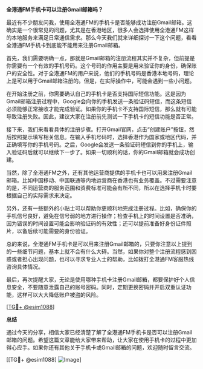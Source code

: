 **全港通FM手机卡可以注册Gmail邮箱吗？**

最近有不少朋友问我，使用全港通FM的手机卡是否能够成功注册Gmail邮箱。这确实是一个很常见的问题，尤其是在香港地区，很多人会选择使用全港通FM这样的本地服务来满足日常通信需求。那么今天我们就来详细探讨一下这个问题，看看全港通FM手机卡到底能不能用来注册Gmail邮箱。

首先，我们需要明确一点，那就是Gmail邮箱的注册流程其实并不复杂，但前提是你需要有一个有效的手机号码。这个号码的作用主要是用来验证你的身份，确保账户的安全性。对于全港通FM的用户来说，他们的手机号码是香港本地号码，理论上是可以用于Gmail邮箱注册的。但是，在实际操作中，可能会遇到一些小问题。

在开始注册之前，你需要确认自己的手机卡是否支持国际短信功能。这是因为Gmail邮箱注册过程中，Google会向你的手机发送一条验证码短信，而这条短信必须能够正常接收才能完成验证。如果你的手机卡不支持国际短信，那么就有可能导致注册失败。因此，建议大家在注册前先测试一下手机卡的短信功能是否正常。

接下来，我们来看看具体的注册步骤。打开Gmail官网，点击“创建账户”按钮，然后按照提示填写相关信息。在输入手机号码时，选择香港作为国家或地区代码，并正确填写你的手机号码。之后，Google会发送一条验证码短信到你的手机上，输入验证码后就可以继续下一步了。如果一切顺利的话，你的Gmail邮箱就会成功创建。

当然，除了全港通FM之外，还有其他运营商提供的手机卡也可以用来注册Gmail邮箱。比如中国移动、中国联通等内地运营商在香港也有业务覆盖。不过需要注意的是，不同运营商的服务范围和资费标准可能会有所不同，所以在选择手机卡时要根据自己的实际需求来决定。

另外，还有一些额外的小贴士可以帮助你更顺利地完成注册过程。比如，确保你的手机信号良好，避免在信号弱的地方进行操作；检查手机上的时间设置是否准确，因为错误的时间设置可能会影响验证码的有效性；还可以提前准备好身份证件照片，以备后续可能需要的身份验证。

总的来说，全港通FM手机卡是可以用来注册Gmail邮箱的，只要你注意以上提到的一些细节问题，基本上就不会有什么大碍。当然，如果你对整个注册流程感到困惑或者担心出现问题，也可以寻求专业人士的帮助，比如拨打全港通FM客服热线咨询具体情况。

最后，再次提醒大家，无论是使用哪种手机卡注册Gmail邮箱，都要保护好个人信息安全，不要随意泄露自己的账号密码。同时，定期更换密码并开启双重认证功能，这样可以大大降低账户被盗的风险。

[[TG💪+ @esim1088](https://t.me/s/esim1088)]

**总结**

通过今天的分享，相信大家已经清楚了解了全港通FM手机卡是否可以注册Gmail邮箱的问题。希望这篇文章能给大家带来帮助，让大家在使用手机卡的过程中更加得心应手。如果你还有其他关于手机卡或Gmail邮箱的问题，欢迎随时留言交流。

[[TG💪+ @esim1088] ![Image](https://i.postimg.cc/4NQfJmqS/Snipaste-2025-05-13-00-14-12.png)]